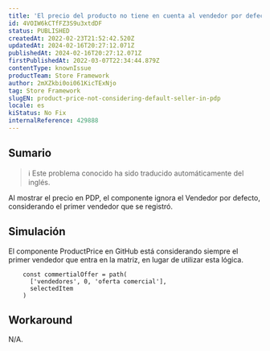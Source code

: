 ```yaml
---
title: 'El precio del producto no tiene en cuenta al vendedor por defecto en el PDP'
id: 4VOIW6kCTfFZ3S9u3xtdDF
status: PUBLISHED
createdAt: 2022-02-23T21:52:42.520Z
updatedAt: 2024-02-16T20:27:12.071Z
publishedAt: 2024-02-16T20:27:12.071Z
firstPublishedAt: 2022-03-07T22:34:44.879Z
contentType: knownIssue
productTeam: Store Framework
author: 2mXZkbi0oi061KicTExNjo
tag: Store Framework
slugEN: product-price-not-considering-default-seller-in-pdp
locale: es
kiStatus: No Fix
internalReference: 429888
---
```


## Sumario

>ℹ️ Este problema conocido ha sido traducido automáticamente del inglés.


Al mostrar el precio en PDP, el componente ignora el Vendedor por defecto, considerando el primer vendedor que se registró.


## Simulación


El componente ProductPrice en GitHub está considerando siempre el primer vendedor que entra en la matriz, en lugar de utilizar esta lógica.

        const commertialOffer = path(
          ['vendedores', 0, 'oferta comercial'],
          selectedItem
        )


## Workaround


N/A.

